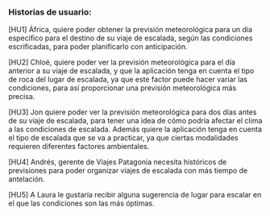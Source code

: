 ### Historias de usuario:

[HU1] África, quiere poder obtener la previsión meteorológica para un día específico para el destino de su viaje de escalada,
según las condiciones escrificadas, para poder planificarlo con anticipación.

[HU2] Chloé, quiere poder ver la previsión meteorológica para el día anterior a su viaje de escalada, y que la aplicación 
tenga en cuenta el tipo de roca del lugar de escalada, ya que este factor puede hacer variar las condiciones, para así proporcionar una previsión meteorológica más precisa.

[HU3] Jon quiere poder ver la previsión meteorológica para dos días antes de su viaje de escalada, para tener una
idea de cómo podría afectar el clima a las condiciones de escalada. Además quiere la aplicación tenga en cuenta el tipo
de escalada que se va a practicar, ya que ciertas modalidades requieren diferentes factores ambientales.

[HU4] Andrés, gerente de Viajes Patagonia necesita históricos de previsiones para poder organizar viajes de escalada con
más tiempo de antelación.

[HU5] A Laura le gustaría recibir alguna sugerencia de lugar para escalar en el que las condiciones son las más
óptimas.

